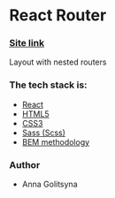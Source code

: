 # React Router

### [Site link]()

Layout with nested routers

### The tech stack is:

- [React](https://reactjs.org/docs/getting-started.html)
- [HTML5](https://en.wikipedia.org/wiki/HTML5)
- [CSS3](https://en.wikipedia.org/wiki/Cascading_Style_Sheets)
- [Sass (Scss)](https://sass-lang.com/)
- [BEM methodology](https://en.bem.info/methodology/)

### Author

- Anna Golitsyna
